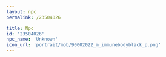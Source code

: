 ```yaml
---
layout: npc
permalink: /23504026

title: Npc
id: '23504026'
npc_name: 'Unknown'
icon_url: 'portrait/mob/90002022_m_immunebodyblack_p.png'
---
```

